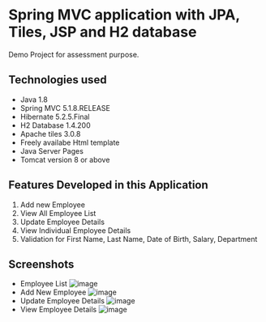 # Spring MVC application with JPA, Tiles, JSP and H2 database

Demo Project for assessment purpose.

##  Technologies used

* Java 1.8
* Spring MVC 5.1.8.RELEASE
* Hibernate 5.2.5.Final
* H2 Database 1.4.200
* Apache tiles 3.0.8
* Freely availabe Html template
* Java Server Pages
* Tomcat version 8 or above

## Features Developed in this Application

1. Add new Employee
2. View All Employee List
3. Update Employee Details
4. View Individual Employee Details
5. Validation for First Name, Last Name, Date of Birth, Salary, Department

## Screenshots
 * Employee List
![image](https://user-images.githubusercontent.com/42187193/173702585-b082fcb9-14b1-4945-82d9-765ea06bc330.png)
 * Add New Employee
![image](https://user-images.githubusercontent.com/42187193/173702668-6ff8e5a8-b555-4581-ae53-9a505b5b5434.png)
 * Update Employee Details
![image](https://user-images.githubusercontent.com/42187193/173702720-4f391c49-53b0-4b1f-b115-bb479dde61d1.png)
 * View Employee Details
![image](https://user-images.githubusercontent.com/42187193/173702760-4032ae51-78c5-4253-b674-697fe6a177cc.png)
